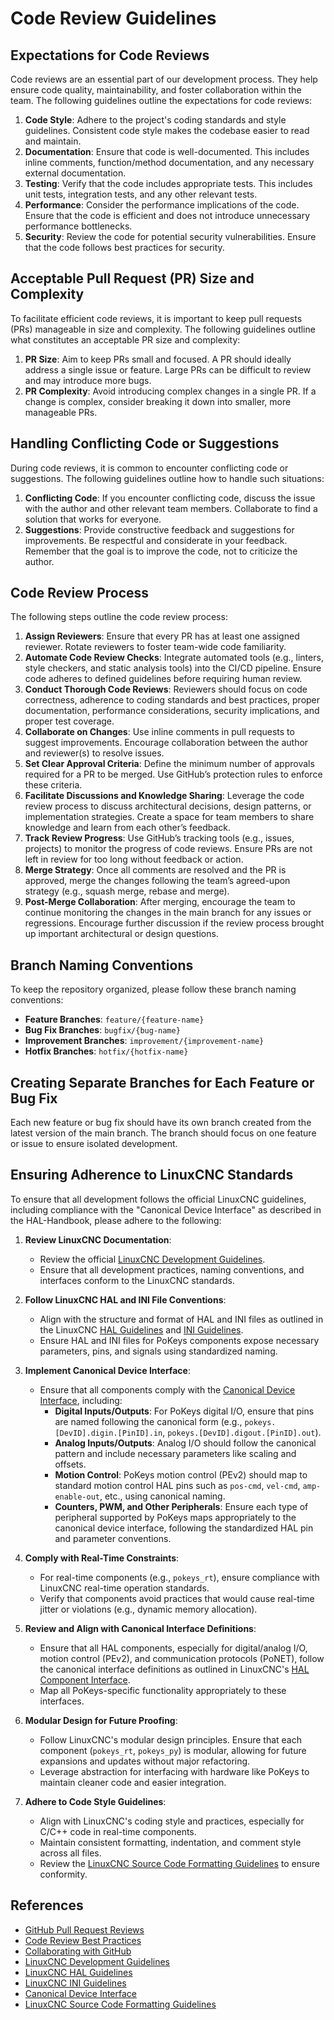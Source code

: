 # Code Review Guidelines

## Expectations for Code Reviews

Code reviews are an essential part of our development process. They help ensure code quality, maintainability, and foster collaboration within the team. The following guidelines outline the expectations for code reviews:

1. **Code Style**: Adhere to the project's coding standards and style guidelines. Consistent code style makes the codebase easier to read and maintain.
2. **Documentation**: Ensure that code is well-documented. This includes inline comments, function/method documentation, and any necessary external documentation.
3. **Testing**: Verify that the code includes appropriate tests. This includes unit tests, integration tests, and any other relevant tests.
4. **Performance**: Consider the performance implications of the code. Ensure that the code is efficient and does not introduce unnecessary performance bottlenecks.
5. **Security**: Review the code for potential security vulnerabilities. Ensure that the code follows best practices for security.

## Acceptable Pull Request (PR) Size and Complexity

To facilitate efficient code reviews, it is important to keep pull requests (PRs) manageable in size and complexity. The following guidelines outline what constitutes an acceptable PR size and complexity:

1. **PR Size**: Aim to keep PRs small and focused. A PR should ideally address a single issue or feature. Large PRs can be difficult to review and may introduce more bugs.
2. **PR Complexity**: Avoid introducing complex changes in a single PR. If a change is complex, consider breaking it down into smaller, more manageable PRs.

## Handling Conflicting Code or Suggestions

During code reviews, it is common to encounter conflicting code or suggestions. The following guidelines outline how to handle such situations:

1. **Conflicting Code**: If you encounter conflicting code, discuss the issue with the author and other relevant team members. Collaborate to find a solution that works for everyone.
2. **Suggestions**: Provide constructive feedback and suggestions for improvements. Be respectful and considerate in your feedback. Remember that the goal is to improve the code, not to criticize the author.

## Code Review Process

The following steps outline the code review process:

1. **Assign Reviewers**: Ensure that every PR has at least one assigned reviewer. Rotate reviewers to foster team-wide code familiarity.
2. **Automate Code Review Checks**: Integrate automated tools (e.g., linters, style checkers, and static analysis tools) into the CI/CD pipeline. Ensure code adheres to defined guidelines before requiring human review.
3. **Conduct Thorough Code Reviews**: Reviewers should focus on code correctness, adherence to coding standards and best practices, proper documentation, performance considerations, security implications, and proper test coverage.
4. **Collaborate on Changes**: Use inline comments in pull requests to suggest improvements. Encourage collaboration between the author and reviewer(s) to resolve issues.
5. **Set Clear Approval Criteria**: Define the minimum number of approvals required for a PR to be merged. Use GitHub’s protection rules to enforce these criteria.
6. **Facilitate Discussions and Knowledge Sharing**: Leverage the code review process to discuss architectural decisions, design patterns, or implementation strategies. Create a space for team members to share knowledge and learn from each other’s feedback.
7. **Track Review Progress**: Use GitHub’s tracking tools (e.g., issues, projects) to monitor the progress of code reviews. Ensure PRs are not left in review for too long without feedback or action.
8. **Merge Strategy**: Once all comments are resolved and the PR is approved, merge the changes following the team’s agreed-upon strategy (e.g., squash merge, rebase and merge).
9. **Post-Merge Collaboration**: After merging, encourage the team to continue monitoring the changes in the main branch for any issues or regressions. Encourage further discussion if the review process brought up important architectural or design questions.

## Branch Naming Conventions

To keep the repository organized, please follow these branch naming conventions:

- **Feature Branches**: `feature/{feature-name}`
- **Bug Fix Branches**: `bugfix/{bug-name}`
- **Improvement Branches**: `improvement/{improvement-name}`
- **Hotfix Branches**: `hotfix/{hotfix-name}`

## Creating Separate Branches for Each Feature or Bug Fix

Each new feature or bug fix should have its own branch created from the latest version of the main branch. The branch should focus on one feature or issue to ensure isolated development.

## Ensuring Adherence to LinuxCNC Standards

To ensure that all development follows the official LinuxCNC guidelines, including compliance with the "Canonical Device Interface" as described in the HAL-Handbook, please adhere to the following:

1. **Review LinuxCNC Documentation**:
   - Review the official [LinuxCNC Development Guidelines](https://linuxcnc.org/docs/devel/html/code/code-notes.html).
   - Ensure that all development practices, naming conventions, and interfaces conform to the LinuxCNC standards.

2. **Follow LinuxCNC HAL and INI File Conventions**:
   - Align with the structure and format of HAL and INI files as outlined in the LinuxCNC [HAL Guidelines](https://linuxcnc.org/docs/html/hal/basic-hal.html) and [INI Guidelines](https://linuxcnc.org/docs/html/config/ini-config.html).
   - Ensure HAL and INI files for PoKeys components expose necessary parameters, pins, and signals using standardized naming.

3. **Implement Canonical Device Interface**:
   - Ensure that all components comply with the [Canonical Device Interface](https://linuxcnc.org/docs/html/hal/halmodule.html#_canonical_device_interfaces), including:
     - **Digital Inputs/Outputs**: For PoKeys digital I/O, ensure that pins are named following the canonical form (e.g., `pokeys.[DevID].digin.[PinID].in`, `pokeys.[DevID].digout.[PinID].out`).
     - **Analog Inputs/Outputs**: Analog I/O should follow the canonical pattern and include necessary parameters like scaling and offsets.
     - **Motion Control**: PoKeys motion control (PEv2) should map to standard motion control HAL pins such as `pos-cmd`, `vel-cmd`, `amp-enable-out`, etc., using canonical naming.
     - **Counters, PWM, and Other Peripherals**: Ensure each type of peripheral supported by PoKeys maps appropriately to the canonical device interface, following the standardized HAL pin and parameter conventions.

4. **Comply with Real-Time Constraints**:
   - For real-time components (e.g., `pokeys_rt`), ensure compliance with LinuxCNC real-time operation standards.
   - Verify that components avoid practices that would cause real-time jitter or violations (e.g., dynamic memory allocation).

5. **Review and Align with Canonical Interface Definitions**:
   - Ensure that all HAL components, especially for digital/analog I/O, motion control (PEv2), and communication protocols (PoNET), follow the canonical interface definitions as outlined in LinuxCNC's [HAL Component Interface](https://linuxcnc.org/docs/html/hal/halmodule.html).
   - Map all PoKeys-specific functionality appropriately to these interfaces.

6. **Modular Design for Future Proofing**:
   - Follow LinuxCNC's modular design principles. Ensure that each component (`pokeys_rt`, `pokeys_py`) is modular, allowing for future expansions and updates without major refactoring.
   - Leverage abstraction for interfacing with hardware like PoKeys to maintain cleaner code and easier integration.

7. **Adhere to Code Style Guidelines**:
   - Align with LinuxCNC's coding style and practices, especially for C/C++ code in real-time components.
   - Maintain consistent formatting, indentation, and comment style across all files.
   - Review the [LinuxCNC Source Code Formatting Guidelines](https://linuxcnc.org/docs/devel/html/code/code-notes.html#_source_code_formatting) to ensure conformity.

## References

- [GitHub Pull Request Reviews](https://docs.github.com/en/pull-requests/collaborating-with-pull-requests/reviewing-changes-in-pull-requests)
- [Code Review Best Practices](https://medium.com/@techgirl1908/code-review-best-practices-22cb9f4a63b1)
- [Collaborating with GitHub](https://guides.github.com/introduction/collaborating/)
- [LinuxCNC Development Guidelines](https://linuxcnc.org/docs/devel/html/code/code-notes.html)
- [LinuxCNC HAL Guidelines](https://linuxcnc.org/docs/html/hal/basic-hal.html)
- [LinuxCNC INI Guidelines](https://linuxcnc.org/docs/html/config/ini-config.html)
- [Canonical Device Interface](https://linuxcnc.org/docs/html/hal/halmodule.html#_canonical_device_interfaces)
- [LinuxCNC Source Code Formatting Guidelines](https://linuxcnc.org/docs/devel/html/code/code-notes.html#_source_code_formatting)
